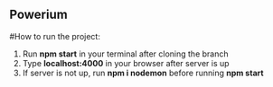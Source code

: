 ## Powerium
 #How to run the project:
 1. Run **npm start** in your terminal after cloning the branch
 2. Type **localhost:4000** in your browser after server is up
 3. If server is not up, run **npm i nodemon** before running **npm start**  
